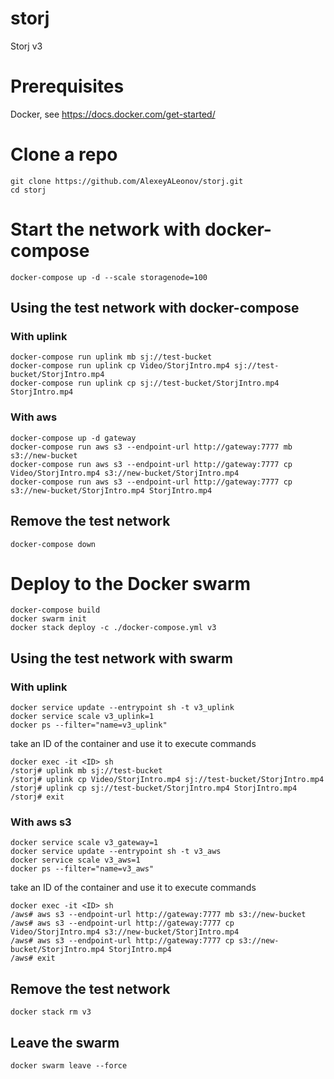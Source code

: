 # storj
Storj v3

# Prerequisites 
Docker, see https://docs.docker.com/get-started/

# Clone a repo
    git clone https://github.com/AlexeyALeonov/storj.git
    cd storj

# Start the network with docker-compose
    docker-compose up -d --scale storagenode=100

## Using the test network with docker-compose
### With uplink
    docker-compose run uplink mb sj://test-bucket
    docker-compose run uplink cp Video/StorjIntro.mp4 sj://test-bucket/StorjIntro.mp4
    docker-compose run uplink cp sj://test-bucket/StorjIntro.mp4 StorjIntro.mp4

### With aws
    docker-compose up -d gateway
    docker-compose run aws s3 --endpoint-url http://gateway:7777 mb s3://new-bucket
    docker-compose run aws s3 --endpoint-url http://gateway:7777 cp Video/StorjIntro.mp4 s3://new-bucket/StorjIntro.mp4
    docker-compose run aws s3 --endpoint-url http://gateway:7777 cp s3://new-bucket/StorjIntro.mp4 StorjIntro.mp4
  
## Remove the test network
    docker-compose down

# Deploy to the Docker swarm
    docker-compose build
    docker swarm init
    docker stack deploy -c ./docker-compose.yml v3

## Using the test network with swarm
### With uplink
    docker service update --entrypoint sh -t v3_uplink
    docker service scale v3_uplink=1
    docker ps --filter="name=v3_uplink"

take an ID of the container and use it to execute commands

    docker exec -it <ID> sh
    /storj# uplink mb sj://test-bucket
    /storj# uplink cp Video/StorjIntro.mp4 sj://test-bucket/StorjIntro.mp4
    /storj# uplink cp sj://test-bucket/StorjIntro.mp4 StorjIntro.mp4
    /storj# exit

### With aws s3
    docker service scale v3_gateway=1
    docker service update --entrypoint sh -t v3_aws
    docker service scale v3_aws=1
    docker ps --filter="name=v3_aws"
  
take an ID of the container and use it to execute commands

    docker exec -it <ID> sh
    /aws# aws s3 --endpoint-url http://gateway:7777 mb s3://new-bucket
    /aws# aws s3 --endpoint-url http://gateway:7777 cp Video/StorjIntro.mp4 s3://new-bucket/StorjIntro.mp4
    /aws# aws s3 --endpoint-url http://gateway:7777 cp s3://new-bucket/StorjIntro.mp4 StorjIntro.mp4
    /aws# exit

## Remove the test network
    docker stack rm v3

## Leave the swarm
    docker swarm leave --force
